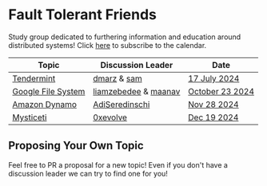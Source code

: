 # Fault Tolerant Friends

Study group dedicated to furthering information and education around distributed systems! Click [here](https://tinyurl.com/faulttolerantfrenscal) to subscribe to the calendar.

| Topic | Discussion Leader|  Date |
|-------|-----------------|-----------|
| [Tendermint](./Sessions/tendermint.md) | [dmarz](https://x.com/DistributedMarz) & [sam](https://x.com/samlafer) |  [17 July 2024](https://calendar.google.com/calendar/u/0/r/eventedit/bGMzbTZoNDk2ZDFwaDhvMzg3ZWQ5ZnBiazAgNmYxY2U0NDIzNTg4N2I3YmYxNTkwNmE5Mzc1MGE3MDY4NDgyOTEyMjVhMTE0ZDcyOTNhMTdlZDg1YjhjYmU3ZEBn)  |
| [Google File System](./Sessions/gfs.md) | [liamzebedee](https://x.com/liamzebedee) & [maanav](https://x.com/MaanavKhaitan) |  [October 23 2024]()  |
| [Amazon Dynamo](./Sessions/dynamo.md) | [AdiSeredinschi](https://x.com/AdiSeredinschi) |  [Nov 28 2024]()  |
| [Mysticeti](./Sessions/mysticeti.md) | [0xevolve](https://x.com/0xevolve) |  [Dec 19 2024]()  |

## Proposing Your Own Topic

Feel free to PR a proposal for a new topic! Even if you don't have a discussion leader we can try to find one for you!
